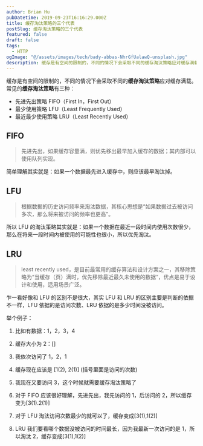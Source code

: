 ```yaml
---
author: Brian Hu
pubDatetime: 2019-09-23T16:16:29.000Z
title: 缓存淘汰策略的三个代表
postSlug: 缓存淘汰策略的三个代表
featured: false
draft: false
tags:
  - HTTP
ogImage: "@/assets/images/tech/bady-abbas-NhrGfUalawQ-unsplash.jpg"
description: 缓存是有空间的限制的，不同的情况下会采取不同的缓存淘汰策略应对缓存满载
---
```


缓存是有空间的限制的，不同的情况下会采取不同的**缓存淘汰策略**应对缓存满载。常见的**缓存淘汰策略**有三种：

- 先进先出策略 FIFO（First In，First Out）
- 最少使用策略 LFU（Least Frequently Used）
- 最近最少使用策略 LRU（Least Recently Used）

## FIFO

> 先进先出，如果缓存容量满，则优先移出最早加入缓存的数据；其内部可以使用队列实现。

简单理解其实就是：如果一个数据最先进入缓存中，则应该最早淘汰掉。

## LFU

> 根据数据的历史访问频率来淘汰数据，其核心思想是“如果数据过去被访问多次，那么将来被访问的频率也更高”。

所以 LFU 的淘汰策略其实就是：如果一个数据在最近一段时间内使用次数很少，那么在将来一段时间内被使用的可能性也很小，所以优先淘汰。

## LRU

> least recently used，是目前最常用的缓存算法和设计方案之一，其移除策略为“当缓存（页）满时，优先移除最近最久未使用的数据”，优点是易于设计和使用，适用场景广泛。

乍一看好像和 LFU 的区别不是很大，其实 LFU 和 LRU 的区别主要是判断的依据不一样，LFU 依据的是访问次数、LRU 依据的是多少时间没被访问。

举个例子：

1. 比如有数据：1，2，3，4
2. 缓存大小为 2：[]
3. 我依次访问了 1，2，1
4. 缓存现在应该是 [1(2), 2(1)] (括号里面是访问的次数)
5. 我现在又要访问 3，这个时候就需要缓存淘汰策略了

6. 对于 FIFO 应该很好理解，先进先出，我先访问的 1，后访问的 2，所以缓存变为[3(1).2(1)]
7. 对于 LFU 淘汰访问次数最少的就可以了，缓存变成[3(1),1(2)]
8. LRU 我们要看哪个数据没被访问的时间最长，因为我最新一次访问的是 1，所以淘汰 2，缓存变成[3(1),1(2)]
